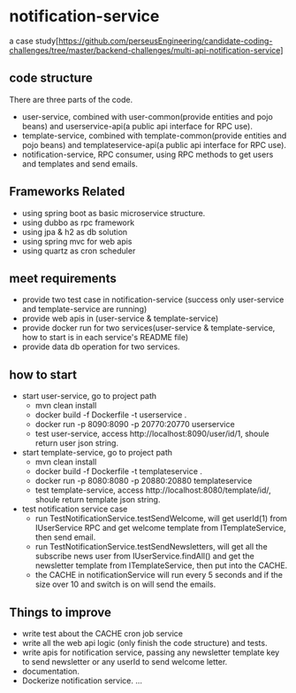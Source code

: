 # notification-service
a case study[https://github.com/perseusEngineering/candidate-coding-challenges/tree/master/backend-challenges/multi-api-notification-service]

## code structure
There are three parts of the code.
* user-service, combined with user-common(provide entities and pojo beans) and userservice-api(a public api interface for RPC use).
* template-service, combined with template-common(provide entities and pojo beans) and templateservice-api(a public api interface for RPC use).
* notification-service, RPC consumer, using RPC methods to get users and templates and send emails.

## Frameworks Related
* using spring boot as basic microservice structure.
* using dubbo as rpc framework
* using jpa & h2 as db solution
* using spring mvc for web apis
* using quartz as cron scheduler

## meet requirements
* provide two test case in notification-service (success only user-service and template-service are running)
* provide web apis in (user-service & template-service)
* provide docker run for two services(user-service & template-service, how to start is in each service's README file)
* provide data db operation for two services.

## how to start
* start user-service, go to project path
  * mvn clean install
  * docker build -f Dockerfile -t userservice .
  * docker run -p 8090:8090 -p 20770:20770 userservice
  * test user-service, access http://localhost:8090/user/id/1, shoule return user json string.
* start template-service, go to project path
  * mvn clean install
  * docker build -f Dockerfile -t templateservice . 
  * docker run -p 8080:8080 -p 20880:20880 templateservice 
  * test template-service, access http://localhost:8080/template/id/, shoule return template json string.
* test notification service case
  * run TestNotificationService.testSendWelcome, will get userId(1) from IUserService RPC and get welcome template from ITemplateService, then send email.
  * run TestNotificationService.testSendNewsletters, will get all the subscribe news user from IUserService.findAll() and get the newsletter template from ITemplateService, then put into the CACHE.
  * the CACHE in notificationService will run every 5 seconds and if the size over 10 and switch is on will send the emails.

## Things to improve
* write test about the CACHE cron job service
* write all the web api logic (only finish the code structure) and tests.
* write apis for notification service, passing any newsletter template key to send newsletter or any userId to send welcome letter.
* documentation.
* Dockerize notification service.
...
